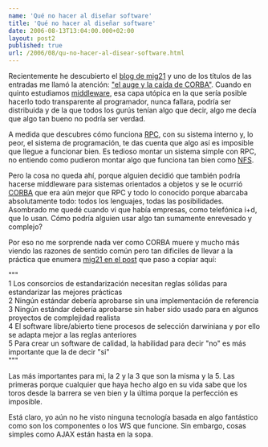 ```yaml
---
name: 'Qué no hacer al diseñar software'
title: 'Qué no hacer al diseñar software'
date: 2006-08-13T13:04:00.000+02:00
layout: post2
published: true
url: /2006/08/qu-no-hacer-al-disear-software.html
---
```


Recientemente he descubierto el [blog de mig21](http://yapw.blogspot.com/) y uno de los títulos de las entradas me llamó la atención: ["el auge y la caída de CORBA"](http://yapw.blogspot.com/2006/06/el-auge-y-la-cada-de-corba-y-lo-que.html). Cuando en quinto estudiamos [middleware](http://en.wikipedia.org/wiki/Middleware), esa capa utópica en la que sería posible hacerlo todo transparente al programador, nunca fallara, podría ser distribuida y de la que todos los gurús tenían algo que decir, algo me decía que algo tan bueno no podría ser verdad.  
  
A medida que descubres cómo funciona [RPC](http://en.wikipedia.org/wiki/Remote_procedure_call), con su sistema interno y, lo peor, el sistema de programación, te das cuenta que algo así es imposible que llegue a funcionar bien. Es tedioso montar un sistema simple con RPC, no entiendo como pudieron montar algo que funciona tan bien como [NFS](http://en.wikipedia.org/wiki/Network_File_System).  
  
Pero la cosa no queda ahí, porque alguien decidió que también podría hacerse middleware para sistemas orientados a objetos y se le ocurrió [CORBA](http://en.wikipedia.org/wiki/CORBA) que era aún mejor que RPC y todo lo conocido porque abarcaba absolutamente todo: todos los lenguajes, todas las posibilidades. Asombrado me quedé cuando vi que había empresas, como telefónica i+d, que lo usan. Cómo podría alguien usar algo tan sumamente enrevesado y complejo?  
  
Por eso no me sorprende nada ver como CORBA muere y mucho más viendo las razones de sentido común pero tan dificiles de llevar a la práctica que enumera [mig21 en el post](http://yapw.blogspot.com/2006/06/el-auge-y-la-cada-de-corba-y-lo-que.html) que paso a copiar aquí:  
  
"""  
1 Los consorcios de estandarización necesitan reglas sólidas para estandarizar las mejores prácticas  
2 Ningún estándar debería aprobarse sin una implementación de referencia  
3 Ningún estándar debería aprobarse sin haber sido usado para en algunos proyectos de complejidad realista  
4 El software libre/abierto tiene procesos de selección darwiniana y por ello se adapta mejor a las reglas anteriores  
5 Para crear un software de calidad, la habilidad para decir "no" es más importante que la de decir "si"  
"""  
  
Las más importantes para mi, la 2 y la 3 que son la misma y la 5. Las primeras porque cualquier que haya hecho algo en su vida sabe que los toros desde la barrera se ven bien y la última porque la perfección es imposible.  
  
Está claro, yo aún no he visto ninguna tecnología basada en algo fantástico como son los componentes o los WS que funcione. Sin embargo, cosas simples como AJAX están hasta en la sopa.